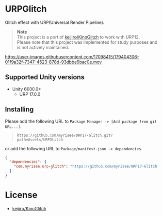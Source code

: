 # URPGlitch

Glitch effect with URP(Universal Render Pipeline).

> **Note**  
> This project is a port of [keijiro/KinoGlitch](https://github.com/keijiro/KinoGlitch) to work with URP12.  
> Please note that this project was implemented for study purposes and is not actively maintained.  


https://user-images.githubusercontent.com/17098415/179404306-01f9a32f-7347-4523-878d-93dbbe9bac0e.mov


## Supported Unity versions

- Unity 6000.0+
    - URP 17.0.0


## Installing

Please add the following URL to `Package Manager -> [Add package from git URL...]`.

> `https://github.com/myrisee/URP17-Glitch.git?path=Assets/URPGlitch`

or add the following URL to `Package/manifest.json -> dependencies`.

```json
{
  "dependencies": {
    "com.myrisee.urp-glitch": "https://github.com/myrisee/URP17-Glitch.git?path=Assets/URPGlitch",
  }
}
```

# License

- [keijiro/KinoGlitch](https://github.com/keijiro/KinoGlitch)
